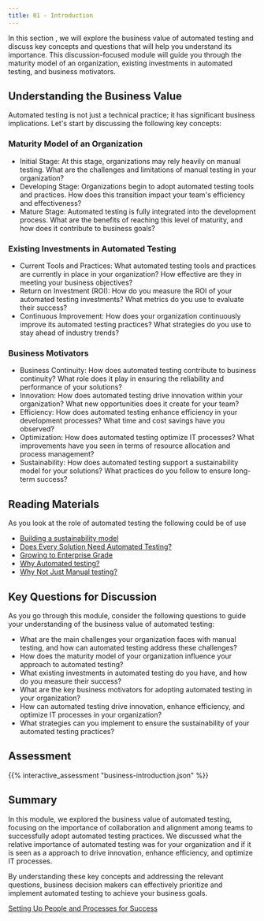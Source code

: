 ```yaml
---
title: 01 - Introduction 
---
```


In this section , we will explore the business value of automated testing and discuss key concepts and questions that will help you understand its importance. This discussion-focused module will guide you through the maturity model of an organization, existing investments in automated testing, and business motivators.

## Understanding the Business Value

Automated testing is not just a technical practice; it has significant business implications. Let's start by discussing the following key concepts:

### Maturity Model of an Organization

- Initial Stage: At this stage, organizations may rely heavily on manual testing. What are the challenges and limitations of manual testing in your organization?
- Developing Stage: Organizations begin to adopt automated testing tools and practices. How does this transition impact your team's efficiency and effectiveness?
- Mature Stage: Automated testing is fully integrated into the development process. What are the benefits of reaching this level of maturity, and how does it contribute to business goals?

### Existing Investments in Automated Testing

- Current Tools and Practices: What automated testing tools and practices are currently in place in your organization? How effective are they in meeting your business objectives?
- Return on Investment (ROI): How do you measure the ROI of your automated testing investments? What metrics do you use to evaluate their success?
- Continuous Improvement: How does your organization continuously improve its automated testing practices? What strategies do you use to stay ahead of industry trends?

### Business Motivators

- Business Continuity: How does automated testing contribute to business continuity? What role does it play in ensuring the reliability and performance of your solutions?
- Innovation: How does automated testing drive innovation within your organization? What new opportunities does it create for your team?
- Efficiency: How does automated testing enhance efficiency in your development processes? What time and cost savings have you observed?
- Optimization: How does automated testing optimize IT processes? What improvements have you seen in terms of resource allocation and process management?
- Sustainability: How does automated testing support a sustainability model for your solutions? What practices do you follow to ensure long-term success?

## Reading Materials

As you look at the role of automated testing the following could be of use

- [Building a sustainability model](../../discussion/building-a-sustainability-model.md)
- [Does Every Solution Need Automated Testing?](../../discussion/does-every-solution-need-automated-testing.md)
- [Growing to Enterprise Grade](../../context/growing-to-enterprise-grade.md)
- [Why Automated testing?](../../context/why-automated-testing.md)
- [Why Not Just Manual testing?](../../context/why-not-just-manual-testing.md)

## Key Questions for Discussion

As you go through this module, consider the following questions to guide your understanding of the business value of automated testing:

- What are the main challenges your organization faces with manual testing, and how can automated testing address these challenges?
- How does the maturity model of your organization influence your approach to automated testing?
- What existing investments in automated testing do you have, and how do you measure their success?
- What are the key business motivators for adopting automated testing in your organization?
- How can automated testing drive innovation, enhance efficiency, and optimize IT processes in your organization?
- What strategies can you implement to ensure the sustainability of your automated testing practices?

## Assessment

{{% interactive_assessment "business-introduction.json" %}}

## Summary

In this module, we explored the business value of automated testing, focusing on the importance of collaboration and alignment among teams to successfully adopt automated testing practices. We discussed what the relative importance of automated testing was for your organization and if it is seen as a approach to drive innovation, enhance efficiency, and optimize IT processes. 

By understanding these key concepts and addressing the relevant questions, business decision makers can effectively prioritize and implement automated testing to achieve your business goals.

[Setting Up People and Processes for Success](./02-setting-up-people-and-processes-for-success.md)
